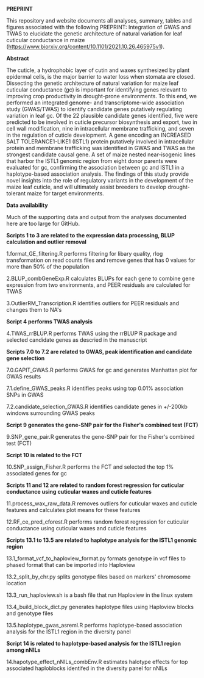 **PREPRINT**

This repository and website documents all analyses, summary, tables and figures associated with the following PREPRINT: Integration of GWAS and TWAS to elucidate the genetic architecture of natural variation for leaf cuticular conductance in maize (https://www.biorxiv.org/content/10.1101/2021.10.26.465975v1).

**Abstract**

The cuticle, a hydrophobic layer of cutin and waxes synthesized by plant epidermal cells, is the major barrier to water loss when stomata are closed. Dissecting the genetic architecture of natural variation for maize leaf cuticular conductance (gc) is important for identifying genes relevant to improving crop productivity in drought-prone environments. To this end, we performed an integrated genome- and transcriptome-wide association study (GWAS/TWAS) to identify candidate genes putatively regulating variation in leaf gc. Of the 22 plausible candidate genes identified, five were predicted to be involved in cuticle precursor biosynthesis and export, two in cell wall modification, nine in intracellular membrane trafficking, and seven in the regulation of cuticle development. A gene encoding an INCREASED SALT TOLERANCE1-LIKE1 (ISTL1) protein putatively involved in intracellular protein and membrane trafficking was identified in GWAS and TWAS as the strongest candidate causal gene. A set of maize nested near-isogenic lines that harbor the ISTL1 genomic region from eight donor parents were evaluated for gc, confirming the association between gc and ISTL1 in a haplotype-based association analysis. The findings of this study provide novel insights into the role of regulatory variants in the development of the maize leaf cuticle, and will ultimately assist breeders to develop drought-tolerant maize for target environments.

**Data availability**

Much of the supporting data and output from the analyses documented here are too large for GitHub.

**Scripts 1 to 3 are related to the expression data processing, BLUP calculation and outlier removal**

1.format_GE_filtering.R performs filtering for libary quality, rlog transformation on read counts files and remove genes that has 0 values for more than 50% of the population

2.BLUP_combGeneExp.R calculates BLUPs for each gene to combine gene expression from two environments, and PEER residuals are calculated for TWAS

3.OutlierRM_Transcription.R identifies outliers for PEER residuals and changes them to NA's

**Script 4 performs TWAS analysis**

4.TWAS_rrBLUP.R performs TWAS using the rrBLUP R package and selected candidate genes as descried in the manuscript

**Scripts 7.0 to 7.2 are related to GWAS, peak identification and candidate gene selection**

7.0.GAPIT_GWAS.R performs GWAS for gc and generates Manhattan plot for GWAS results

7.1.define_GWAS_peaks.R identifies peaks using top 0.01% association SNPs in GWAS

7.2.candidate_selection_GWAS.R identifies candidate genes in +/-200kb windows surrounding GWAS peaks

**Script 9 generates the gene-SNP pair for the Fisher's combined test (FCT)**

9.SNP_gene_pair.R generates the gene-SNP pair for the Fisher's combined test (FCT)

**Script 10 is related to the FCT**

10.SNP_assign_Fisher.R performs the FCT and selected the top 1% associated genes for gc

**Scripts 11 and 12 are related to random forest regression for cuticular conductance using cuticular waxes and cuticle features**

11.process_wax_raw_data.R removes outliers for cuticular waxes and cuticle features and calculates plot means for these features

12.RF_ce_pred_cforest.R performs random forest regression for cuticular conductance using cuticular waxes and cuticle features

**Scripts 13.1 to 13.5 are related to haplotype analysis for the ISTL1 genomic region**

13.1_format_vcf_to_haploview_format.py formats genotype in vcf files to phased format that can be imported into Haploview

13.2_split_by_chr.py splits genotype files based on markers' chromosome location

13.3_run_haploview.sh is a bash file that run Haploview in the linux system

13.4_build_block_dict.py generates haplotype files using Haploview blocks and genotype files

13.5.haplotype_gwas_asreml.R performs haplotype-based association analysis for the ISTL1 region in the diversity panel

**Script 14 is related to haplotype-based analysis for the ISTL1 region among nNILs**

14.hapotype_effect_nNILs_combEnv.R estimates halotype effects for top associated haploblocks identifed in the diversity panel for nNILs
